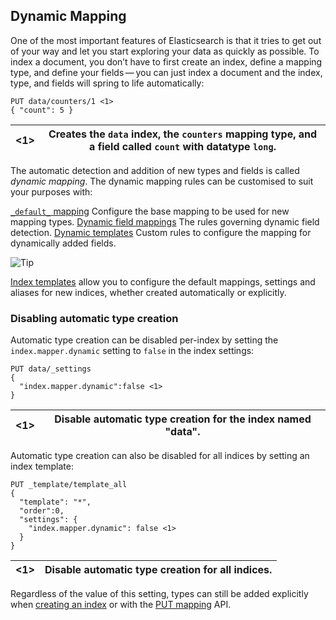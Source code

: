 ## Dynamic Mapping

One of the most important features of Elasticsearch is that it tries to get out of your way and let you start exploring your data as quickly as possible. To index a document, you don’t have to first create an index, define a mapping type, and define your fields — you can just index a document and the index, type, and fields will spring to life automatically:
    
    
    PUT data/counters/1 <1>
    { "count": 5 }

<1>| Creates the `data` index, the `counters` mapping type, and a field called `count` with datatype `long`.     
---|---  
  
The automatic detection and addition of new types and fields is called _dynamic mapping_. The dynamic mapping rules can be customised to suit your purposes with:

[`_default_` mapping](default-mapping.html)
     Configure the base mapping to be used for new mapping types. 
[Dynamic field mappings](dynamic-field-mapping.html)
     The rules governing dynamic field detection. 
[Dynamic templates](dynamic-templates.html)
     Custom rules to configure the mapping for dynamically added fields. 

![Tip](https://www.elastic.co/guide/en/elasticsearch/reference/current/images/icons/tip.png)

[Index templates](indices-templates.html) allow you to configure the default mappings, settings and aliases for new indices, whether created automatically or explicitly.

### Disabling automatic type creation

Automatic type creation can be disabled per-index by setting the `index.mapper.dynamic` setting to `false` in the index settings:
    
    
    PUT data/_settings
    {
      "index.mapper.dynamic":false <1>
    }

<1>| Disable automatic type creation for the index named "data".     
---|---  
  
Automatic type creation can also be disabled for all indices by setting an index template:
    
    
    PUT _template/template_all
    {
      "template": "*",
      "order":0,
      "settings": {
        "index.mapper.dynamic": false <1>
      }
    }

<1>| Disable automatic type creation for all indices.     
---|---  
  
Regardless of the value of this setting, types can still be added explicitly when [creating an index](indices-create-index.html) or with the [PUT mapping](indices-put-mapping.html) API.
